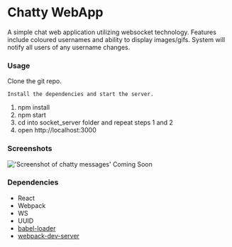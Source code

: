 Chatty WebApp
=====================

A simple chat web application utilizing websocket technology.
Features include coloured usernames and ability to display images/gifs.
System will notify all users of any username changes.

### Usage

Clone the git repo.

```
Install the dependencies and start the server.

```
1. npm install
2. npm start
3. cd into socket_server folder and repeat steps 1 and 2
4. open http://localhost:3000

### Screenshots

!['Screenshot of chatty messages'](https://github.com/MattWillcox/Chatty/build/home.png)
Coming Soon

### Dependencies

* React
* Webpack
* WS
* UUID
* [babel-loader](https://github.com/babel/babel-loader)
* [webpack-dev-server](https://github.com/webpack/webpack-dev-server)
